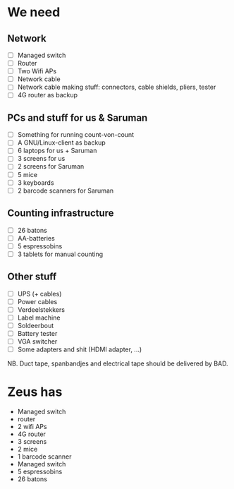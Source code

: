 # We need

## Network
- [ ] Managed switch 
- [ ] Router 
- [ ] Two Wifi APs 
- [ ] Network cable
- [ ] Network cable making stuff: connectors, cable shields, pliers, tester
- [ ] 4G router as backup

## PCs and stuff for us & Saruman
- [ ] Something for running count-von-count 
- [ ] A GNU/Linux-client as backup 
- [ ] 6 laptops for us + Saruman 
- [ ] 3 screens for us 
- [ ] 2 screens for Saruman 
- [ ] 5 mice 
- [ ] 3 keyboards
- [ ] 2 barcode scanners for Saruman 

## Counting infrastructure
- [ ] 26 batons
- [ ] AA-batteries
- [ ] 5 espressobins
- [ ] 3 tablets for manual counting 

## Other stuff
- [ ] UPS (+ cables)
- [ ] Power cables
- [ ] Verdeelstekkers
- [ ] Label machine
- [ ] Soldeerbout
- [ ] Battery tester
- [ ] VGA switcher
- [ ] Some adapters and shit (HDMI adapter, ...)

NB. Duct tape, spanbandjes and electrical tape should be delivered by BAD.

# Zeus has

- Managed switch
- router
- 2 wifi APs
- 4G router
- 3 screens
- 2 mice
- 1 barcode scanner
- Managed switch
- 5 espressobins
- 26 batons
